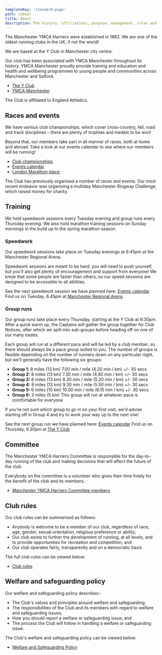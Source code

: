 ```yaml
---
templateKey: 'standard-page'
path: /about
title: About
description: The history, affiliations, purpose, management, rules and policies of the Manchester YMCA Harriers
---
```

The Manchester YMCA Harriers were established in 1882. We are one of the oldest running clubs in the UK, if not the world!

We are based at the Y Club in Manchester city centre.

Our club has been associated with YMCA Manchester throughout its history. YMCA Manchester proudly provide training and education and health and wellbeing programmes to young people and communities across Manchester and Salford.

* [The Y Club](https://www.yclub.org.uk)
* [YMCA Manchester](https://www.ymcamanchester.org.uk)

The Club is affiliated to England Athletics.

## Races and events

We have various club championships, which cover cross-country, fell, road and track disciplines - there are plenty of trophies and medals to be won!

Beyond that, our members take part in all manner of races, both at home and abroad. Take a look at our events calendar to see where our members will be running!

* [Club championships](/championships)
* [Events calendar](/events)
* [London Marathon place](/about/london-marathon-place)

The Club has previously organised a number of races and events. Our most recent endeavor was organising a multiday Manchester Ringway Challenge, which raised money for charity.

## Training

We hold speedwork sessions every Tuesday evening and group runs every Thursday evening. We also hold marathon training sessions on Sunday mornings in the build up to the spring marathon season.

### Speedwork

Our speedwork sessions take place on Tuesday evenings at 6:45pm at the Manchester Regional Arena.

Speedwork sessions are meant to be hard; you will need to push yourself, but you'll also get plenty of encouragement and support from everyone! We know that some people are faster than others, so our speed sessions are designed to be accessible to all abilities.

See the next speedwork session we have planned here: [Events calendar](/events)
Find us on Tuesday, 6.45pm at [Manchester Regional Arena](/venues/manchester-regional-arena)

### Group runs

Our group runs take place every Thursday, starting at the Y Club at 6:30pm. After a quick warm up, the Captains will gather the group together for Club Notices, after which we split into sub-groups before heading off on one of our many routes.

Each group will run at a different pace and will be led by a club member, so there should always be a pace group suited to you. The number of groups is flexible depending on the number of runners down on any particular night, but we’ll generally have the following six groups:

* **Group 1:**
    8 miles (13 km)
    7.00 min / mile (4.20 min / km) +/- 30 secs
* **Group 2:**
    8 miles (13 km)
    7.30 min / mile (4.40 min / km) +/- 30 secs
* **Group 3:**
    8 miles (13 km)
    8.30 min / mile (5.20 min / km) +/- 30 secs
* **Group 4:**
    8 miles (13 km)
    9.30 min / mile (5.50 min / km) +/- 30 secs
* **Group 5:**
    6 miles (10 km)
    10.00 min / mile (6.15 min / km) +/- 30 secs
* **Group 6:**
    3 miles (5 km)
    This group will run at whatever pace is comfortable for everyone

If you’re not sure which group to go in on your first visit, we'd advise starting off in Group 4 and try to work your way up to the next one!

See the next group run we have planned here: [Events calendar](/events)
Find us on Thursday, 6.30pm at [The Y Club](/venues/the-y-club)

## Committee

The Manchester YMCA Harriers Committee is responsible for the day-to-day running of the club and making decisions that will affect the future of the club.

Everybody on the committee is a volunteer who gives their time freely for the benefit of the club and its members.

* [Manchester YMCA Harriers Committee members](/about/committee)

## Club rules

Our club rules can be summarised as follows:

* Anybody is welcome to be a member of our club, regardless of race, age, gender, sexual orientation, religious preference or ability;
* Our club exists to further the development of running, at all levels, and to provide opportunities for recreation and competition; and
* Our club operates fairly, transparently and on a democratic basis.

The full club rules can be viewed below:

* [Club rules](/about/rules)

## Welfare and safeguarding policy

Our welfare and safeguarding policy describes:-
 
* The Club's values and principles around welfare and safeguarding;
* The responsibilities of the Club and its members with regard to welfare and
  safeguarding issues;
* How you should report a welfare or safeguarding issue; and
* The process the Club will follow in handling a welfare or safeguarding issue.

The Club's welfare and safeguarding policy can be viewed below:

* [Welfare and Safeguarding Policy](/about/welfare-and-safeguarding-policy)
